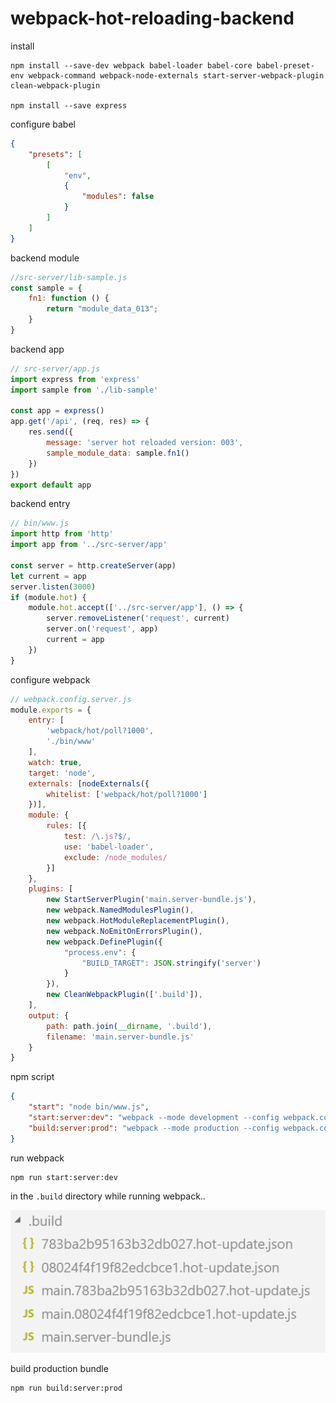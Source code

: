 # webpack-hot-reloading-backend

install

```
npm install --save-dev webpack babel-loader babel-core babel-preset-env webpack-command webpack-node-externals start-server-webpack-plugin clean-webpack-plugin

npm install --save express
```

configure babel

``` json
{
	"presets": [
		[
			"env",
			{
				"modules": false
			}
		]
	]
}
```

backend module

``` javascript
//src-server/lib-sample.js
const sample = {
	fn1: function () {
		return "module_data_013";
	}
}
```

backend app

``` javascript
// src-server/app.js
import express from 'express'
import sample from './lib-sample'

const app = express()
app.get('/api', (req, res) => {
	res.send({
		message: 'server hot reloaded version: 003',
		sample_module_data: sample.fn1()
	})
})
export default app
```

backend entry

``` javascript
// bin/www.js
import http from 'http'
import app from '../src-server/app'

const server = http.createServer(app)
let current = app
server.listen(3000)
if (module.hot) {
	module.hot.accept(['../src-server/app'], () => {
		server.removeListener('request', current)
		server.on('request', app)
		current = app
	})
}
```

configure webpack

``` javascript
// webpack.config.server.js
module.exports = {
	entry: [
		'webpack/hot/poll?1000',
		'./bin/www'
	],
	watch: true,
	target: 'node',
	externals: [nodeExternals({
		whitelist: ['webpack/hot/poll?1000']
	})],
	module: {
		rules: [{
			test: /\.js?$/,
			use: 'babel-loader',
			exclude: /node_modules/
		}]
	},
	plugins: [
		new StartServerPlugin('main.server-bundle.js'),
		new webpack.NamedModulesPlugin(),
		new webpack.HotModuleReplacementPlugin(),
		new webpack.NoEmitOnErrorsPlugin(),
		new webpack.DefinePlugin({
			"process.env": {
				"BUILD_TARGET": JSON.stringify('server')
			}
		}),
		new CleanWebpackPlugin(['.build']),
	],
	output: {
		path: path.join(__dirname, '.build'),
		filename: 'main.server-bundle.js'
	}
}
```

npm script

``` json
{
	"start": "node bin/www.js",
	"start:server:dev": "webpack --mode development --config webpack.config.server.js",
	"build:server:prod": "webpack --mode production --config webpack.config.prod.js"
}
```

run webpack

```
npm run start:server:dev
```

in the `.build` directory while running webpack..

![build directory - dummy files](./build-dist.while-hot-loading.png)

build production bundle

```
npm run build:server:prod
```
